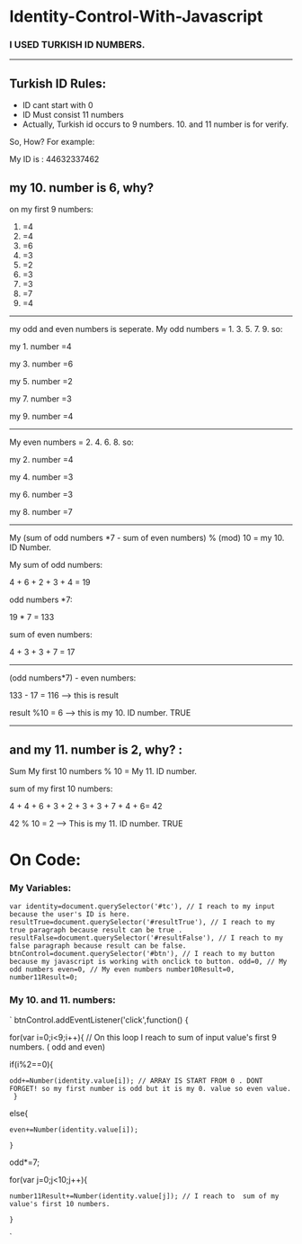 # Identity-Control-With-Javascript
### I USED TURKISH ID NUMBERS.
---
## Turkish ID Rules:
 *  ID cant start with 0 
 *  ID Must consist 11 numbers 
 *  Actually, Turkish id occurs to 9 numbers. 10. and 11 number is for verify.

 So, How? For example:
 
 My ID is : 44632337462
 
  ## my 10. number is 6, why?
  on my first 9 numbers:
  1. =4
  2. =4
  3. =6
  4. =3
  5. =2
  6. =3
  7. =3
  8. =7
  9. =4
   ---
  my odd and even numbers  is seperate.
  My odd numbers = 1. 3. 5. 7. 9. so:
   
  my 1. number =4
  
  my 3. number =6
  
  my 5. number =2
  
  my 7. number =3
  
  my 9. number =4
  
  ---
  
  My even numbers = 2. 4. 6. 8. so:
  
  my 2. number =4
  
  my 4. number =3
  
  my 6. number =3
  
  my 8. number =7
  
  ---
  
  My (sum of odd numbers *7 - sum of even numbers) % (mod) 10 = my 10. ID Number.
  
  My sum of odd numbers:
  
  4 + 6 + 2 + 3 + 4 = 19
  
  odd numbers *7:
  
  19 * 7 = 133
  
  sum of even numbers:
  
  4 + 3 + 3 + 7 = 17
  
  ---
  
  (odd numbers*7) - even numbers:
  
  133 - 17 = 116 --> this is result
  
  result %10 = 6 --> this is my 10. ID number. TRUE
  
  ---

  ## and my 11. number is 2, why? :
   
  Sum My first 10 numbers % 10 = My 11. ID number.
   
  sum of my first 10 numbers:
   
  4 + 4 + 6 + 3 + 2 + 3 + 3 + 7 + 4 + 6= 42
   
  42 % 10 = 2 --> This is my 11. ID number. TRUE
  # On Code:  
  ### My Variables:
  `
  var identity=document.querySelector('#tc'), // I reach to my input because the user's ID is here.
  resultTrue=document.querySelector('#resultTrue'), // I reach to my true paragraph because result can be true .
  resultFalse=document.querySelector('#resultFalse'), // I reach to my false paragraph because result can be false.
  btnControl=document.querySelector('#btn'), // I reach to my button because my javascript is working with onclick to button.
  odd=0, // My odd numbers
  even=0, // My even numbers
  number10Result=0, 
  number11Result=0;
 `
 ### My 10. and 11. numbers:
 
` btnControl.addEventListener('click',function()
 {

 for(var i=0;i<9;i++){ // On this loop I reach to sum of input value's first 9 numbers. ( odd and even)
  
 if(i%2==0){
  
    odd+=Number(identity.value[i]); // ARRAY IS START FROM 0 . DONT FORGET! so my first number is odd but it is my 0. value so even value.
     }
 else{
  
    even+=Number(identity.value[i]);
    
    }
    
 odd*=7;

 for(var j=0;j<10;j++){
  
    number11Result+=Number(identity.value[j]); // I reach to  sum of my value's first 10 numbers. 
     
    }
 `
